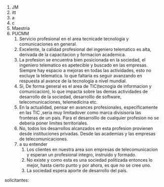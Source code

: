 1. JM
2. itt
3. a
4. c
5. Maestria
6. PUCMM
   1. Servicio profesional en el area tecnicade tecnologia y comunicaciones en general.
   2. Excelente, la calidad profesional del ingeniero telematico es alta, derivada de la capacitacion y formacion academica.
   3. La profesion se encuentra bien posicionada en la sociedad, el ingeniero telematico es apetecible y buscado en las empresas. Siempre hay espacio a mejoras en todas las actividades, esto no excluye la telematica. lo que faltaria es seguir avanzando en respuesta al avance de la tecnologia a nivel mundial.
   4. Si, De forma general es el area de TIC(tecnogia de informacion y comunicacion), lo que impacta sobre las demas actividades de desarrollo de la sociedad, desarrolllo de software, telecomunicaciones, telemedicina etc.
   5. En la actualidad, pensar en avances profesionales, especificamente en las TIC ,seria muy limitadover como marca divisisoria las  fronteras de un pais. Para el desarrolllo de cualquier profesion no se deberia poner limites territoriales.
   6. No, todos los desarrollos alcanzados en esta profesion provienen desde instituciones privadas. Desde las academias y las empresas de telecomunicaciones.
   7. a su entender
      1. Los clientes en nuestra area son empresas de telecomunicacion y esperan un profesional integro, instruido y formado.
      2. No existe y como esta es una sociedad politizada entonces lo mejor, hasta cierto punto y por ahora, es que no se cree uno.
      3. La sociedad espera aporte de desarrollo del país.







solicitantes: